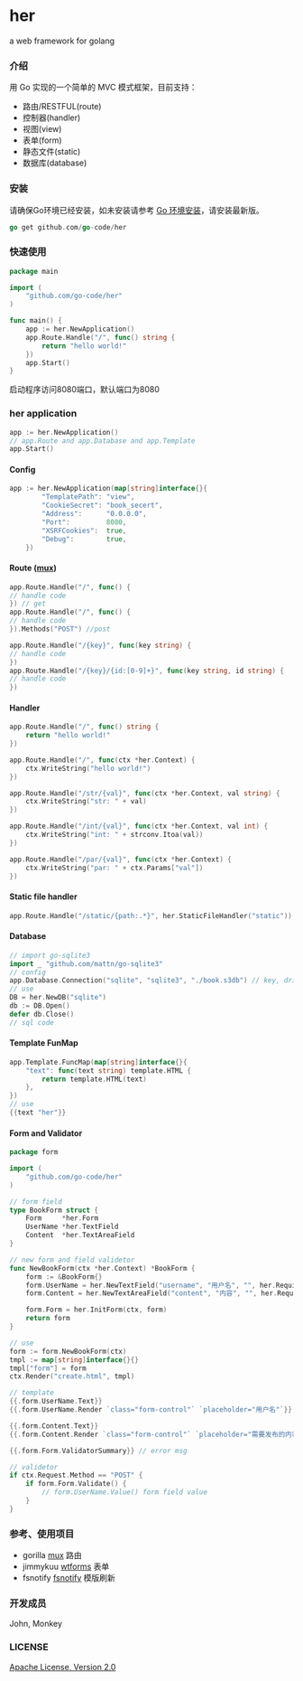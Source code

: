 her
=====
a web framework for golang

### 介绍
用 Go 实现的一个简单的 MVC 模式框架，目前支持：

* 路由/RESTFUL(route)
* 控制器(handler)
* 视图(view)
* 表单(form)
* 静态文件(static)
* 数据库(database)

### 安装
请确保Go环境已经安装，如未安装请参考 [Go 环境安装](http://golang.org/doc/install.html)，请安装最新版。

``` go
go get github.com/go-code/her
```

### 快速使用
```go
package main

import (
    "github.com/go-code/her"
)

func main() {
    app := her.NewApplication()
    app.Route.Handle("/", func() string {
        return "hello world!"
    })
    app.Start()
}
```
启动程序访问8080端口，默认端口为8080

### her application

```go
app := her.NewApplication()
// app.Route and app.Database and app.Template
app.Start()
```

#### Config
```go
app := her.NewApplication(map[string]interface{}{
        "TemplatePath": "view",
        "CookieSecret": "book_secert",
        "Address":      "0.0.0.0",
        "Port":         8080,
        "XSRFCookies":  true,
        "Debug":        true,
    })
```

#### Route ([mux](http://www.gorillatoolkit.org/pkg/mux))
```go
app.Route.Handle("/", func() {
// handle code
}) // get
app.Route.Handle("/", func() {
// handle code
}).Methods("POST") //post

app.Route.Handle("/{key}", func(key string) {
// handle code
})
app.Route.Handle("/{key}/{id:[0-9]+}", func(key string, id string) {
// handle code
})
```

#### Handler
```go
app.Route.Handle("/", func() string {
    return "hello world!"
})

app.Route.Handle("/", func(ctx *her.Context) {
    ctx.WriteString("hello world!")
})

app.Route.Handle("/str/{val}", func(ctx *her.Context, val string) {
    ctx.WriteString("str: " + val)
})

app.Route.Handle("/int/{val}", func(ctx *her.Context, val int) {
    ctx.WriteString("int: " + strconv.Itoa(val))
})

app.Route.Handle("/par/{val}", func(ctx *her.Context) {
    ctx.WriteString("par: " + ctx.Params["val"])
})
```

#### Static file handler
```go
app.Route.Handle("/static/{path:.*}", her.StaticFileHandler("static")) // static 为静态文件目录
```

#### Database
```go
// import go-sqlite3
import _ "github.com/mattn/go-sqlite3"
// config
app.Database.Connection("sqlite", "sqlite3", "./book.s3db") // key, driver, data source
// use
DB = her.NewDB("sqlite")
db := DB.Open()
defer db.Close()
// sql code
```

#### Template FunMap
```go
app.Template.FuncMap(map[string]interface{}{
    "text": func(text string) template.HTML {
        return template.HTML(text)
    },
})
// use
{{text "her"}}
```

#### Form and Validator
```go
package form

import (
    "github.com/go-code/her"
)

// form field
type BookForm struct {
    Form     *her.Form
    UserName *her.TextField
    Content  *her.TextAreaField
}

// new form and field validetor
func NewBookForm(ctx *her.Context) *BookForm {
    form := &BookForm{}
    form.UserName = her.NewTextField("username", "用户名", "", her.Required{}, her.Length{Min: 3, Max: 10})
    form.Content = her.NewTextAreaField("content", "内容", "", her.Required{}, her.Length{Min: 1, Max: 200})

    form.Form = her.InitForm(ctx, form)
    return form
}
```

```go
// use
form := form.NewBookForm(ctx)
tmpl := map[string]interface{}{}
tmpl["form"] = form
ctx.Render("create.html", tmpl)

// template
{{.form.UserName.Text}}
{{.form.UserName.Render `class="form-control"` `placeholder="用户名"`}}

{{.form.Content.Text}}
{{.form.Content.Render `class="form-control"` `placeholder="需要发布的内容"` `rows="5"`}}

{{.form.Form.ValidatorSummary}} // error msg
```

```go 
// validetor
if ctx.Request.Method == "POST" {
    if form.Form.Validate() {
        // form.UserName.Value() form field value
    }
}
```

### 参考、使用项目
- gorilla [mux](https://github.com/gorilla/mux) 路由
- jimmykuu [wtforms](https://github.com/jimmykuu/wtforms) 表单
- fsnotify [fsnotify](https://github.com/howeyc/fsnotify) 模版刷新

### 开发成员
John, Monkey

### LICENSE
[Apache License, Version 2.0](http://www.apache.org/licenses/LICENSE-2.0.html)